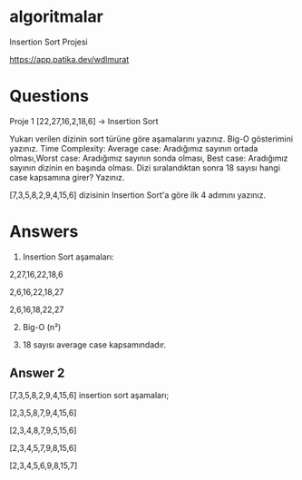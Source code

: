 # algoritmalar
Insertion Sort Projesi

https://app.patika.dev/wdlmurat

# Questions

Proje 1
[22,27,16,2,18,6] -> Insertion Sort

Yukarı verilen dizinin sort türüne göre aşamalarını yazınız.
Big-O gösterimini yazınız.
Time Complexity: Average case: Aradığımız sayının ortada olması,Worst case: Aradığımız sayının sonda olması, Best case: Aradığımız sayının dizinin en başında olması.
Dizi sıralandıktan sonra 18 sayısı hangi case kapsamına girer? Yazınız.


[7,3,5,8,2,9,4,15,6] dizisinin Insertion Sort'a göre ilk 4 adımını yazınız.

# Answers

1. Insertion Sort aşamaları:

2,27,16,22,18,6

2,6,16,22,18,27

2,6,16,18,22,27

2. Big-O (n²)

3. 18 sayısı average case kapsamındadır.


## Answer 2

[7,3,5,8,2,9,4,15,6] insertion sort aşamaları;

[2,3,5,8,7,9,4,15,6]

[2,3,4,8,7,9,5,15,6]

[2,3,4,5,7,9,8,15,6]

[2,3,4,5,6,9,8,15,7]
